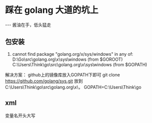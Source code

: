 # 踩在 golang 大道的坑上
--- 酱油在手，低头猛走

## 包安装

1. cannot find package "golang.org/x/sys/windows" in any of:
        D:\Go\src\golang.org\x\sys\windows (from $GOROOT)
        C:\Users\Think\go\src\golang.org\x\sys\windows (from $GOPATH)

解决方案： github上的镜像库放入GOPATH下即可
git clone https://github.com/golang/sys.git
放到 C:\Users\Think\go\src\golang.org\x\， GOPATH=C:\Users\Think\go 

## xml
变量名开头大写

